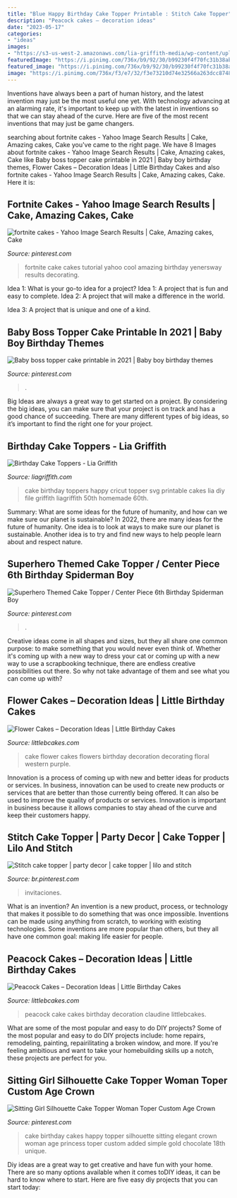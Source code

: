 ```yaml
---
title: "Blue Happy Birthday Cake Topper Printable : Stitch Cake Topper"
description: "Peacock cakes – decoration ideas"
date: "2023-05-17"
categories:
- "ideas"
images:
- "https://s3-us-west-2.amazonaws.com/lia-griffith-media/wp-content/uploads/2016/03/PaperHappyBirthdayCakeTopper.jpg"
featuredImage: "https://i.pinimg.com/736x/b9/92/30/b99230f4f70fc31b38ab924cb93c7682.jpg"
featured_image: "https://i.pinimg.com/736x/b9/92/30/b99230f4f70fc31b38ab924cb93c7682.jpg"
image: "https://i.pinimg.com/736x/f3/e7/32/f3e73210d74e32566a263dcc874888e8.jpg"
---
```



Inventions have always been a part of human history, and the latest invention may just be the most useful one yet. With technology advancing at an alarming rate, it's important to keep up with the latest in inventions so that we can stay ahead of the curve. Here are five of the most recent inventions that may just be game changers.

	

		
searching about fortnite cakes - Yahoo Image Search Results | Cake, Amazing cakes, Cake you've came to the right page. We have 8 Images about fortnite cakes - Yahoo Image Search Results | Cake, Amazing cakes, Cake like Baby boss topper cake printable in 2021 | Baby boy birthday themes, Flower Cakes – Decoration Ideas | Little Birthday Cakes and also fortnite cakes - Yahoo Image Search Results | Cake, Amazing cakes, Cake. Here it is:
		
    
## Fortnite Cakes - Yahoo Image Search Results | Cake, Amazing Cakes, Cake

<img loading=lazy src="https://i.pinimg.com/736x/b9/92/30/b99230f4f70fc31b38ab924cb93c7682.jpg" onerror="this.onerror=null;this.src='https://tse4.mm.bing.net/th?id=OIP.RB9boDyhZWKxCFs9OZsq2QHaNK&amp;pid=15.1';" alt="fortnite cakes - Yahoo Image Search Results | Cake, Amazing cakes, Cake">

_Source: pinterest.com_

>fortnite cake cakes tutorial yahoo cool amazing birthday yenersway results decorating. 

	

Idea 1: What is your go-to idea for a project?
Idea 1: A project that is fun and easy to complete.
Idea 2: A project that will make a difference in the world.

Idea 3: A project that is unique and one of a kind.

    
## Baby Boss Topper Cake Printable In 2021 | Baby Boy Birthday Themes

<img loading=lazy src="https://i.pinimg.com/736x/47/8c/1f/478c1f2ec93462d2798103122c129b26.jpg" onerror="this.onerror=null;this.src='https://tse3.mm.bing.net/th?id=OIP.N8hO3CAN21IYYF5ukcEmTwHaKe&amp;pid=15.1';" alt="Baby boss topper cake printable in 2021 | Baby boy birthday themes">

_Source: pinterest.com_

>. 

	

Big Ideas are always a great way to get started on a project. By considering the big ideas, you can make sure that your project is on track and has a good chance of succeeding. There are many different types of big ideas, so it’s important to find the right one for your project.

    
## Birthday Cake Toppers - Lia Griffith

<img loading=lazy src="https://s3-us-west-2.amazonaws.com/lia-griffith-media/wp-content/uploads/2016/03/PaperHappyBirthdayCakeTopper.jpg" onerror="this.onerror=null;this.src='https://tse1.mm.bing.net/th?id=OIP.k-lc7sXRlFFFbZIruv2N4gHaJd&amp;pid=15.1';" alt="Birthday Cake Toppers - Lia Griffith">

_Source: liagriffith.com_

>cake birthday toppers happy cricut topper svg printable cakes lia diy file griffith liagriffith 50th homemade 60th. 

	

Summary: What are some ideas for the future of humanity, and how can we make sure our planet is sustainable?
In 2022, there are many ideas for the future of humanity. One idea is to look at ways to make sure our planet is sustainable. Another idea is to try and find new ways to help people learn about and respect nature.

    
## Superhero Themed Cake Topper / Center Piece 6th Birthday Spiderman Boy

<img loading=lazy src="https://i.pinimg.com/originals/86/c9/fd/86c9fd078d30c3599c046b9ab138d33a.jpg" onerror="this.onerror=null;this.src='https://tse2.mm.bing.net/th?id=OIP._iIH_G3YCw8Gy2yr-8h1XgHaKc&amp;pid=15.1';" alt="Superhero Themed Cake Topper / Center Piece 6th Birthday Spiderman Boy">

_Source: pinterest.com_

>. 

	

Creative ideas come in all shapes and sizes, but they all share one common purpose: to make something that you would never even think of. Whether it's coming up with a new way to dress your cat or coming up with a new way to use a scrapbooking technique, there are endless creative possibilities out there. So why not take advantage of them and see what you can come up with?

    
## Flower Cakes – Decoration Ideas | Little Birthday Cakes

<img loading=lazy src="http://www.littlebcakes.com/wp-content/uploads/2013/08/Flower-Birthday-Cake-Ideas.jpg" onerror="this.onerror=null;this.src='https://tse3.mm.bing.net/th?id=OIP.1mKR5rL0-B-CdJaIrRlDqwHaI5&amp;pid=15.1';" alt="Flower Cakes – Decoration Ideas | Little Birthday Cakes">

_Source: littlebcakes.com_

>cake flower cakes flowers birthday decoration decorating floral western purple. 

	

Innovation is a process of coming up with new and better ideas for products or services. In business, innovation can be used to create new products or services that are better than those currently being offered. It can also be used to improve the quality of products or services. Innovation is important in business because it allows companies to stay ahead of the curve and keep their customers happy.

    
## Stitch Cake Topper | Party Decor | Cake Topper | Lilo And Stitch

<img loading=lazy src="https://i.pinimg.com/736x/f3/e7/32/f3e73210d74e32566a263dcc874888e8.jpg" onerror="this.onerror=null;this.src='https://tse1.mm.bing.net/th?id=OIP.zA7-SikMwPbzslBFkwhwqQHaJ3&amp;pid=15.1';" alt="Stitch cake topper | party decor | cake topper | lilo and stitch">

_Source: br.pinterest.com_

>invitaciones. 

	

What is an invention?
An invention is a new product, process, or technology that makes it possible to do something that was once impossible. Inventions can be made using anything from scratch, to working with existing technologies. Some inventions are more popular than others, but they all have one common goal: making life easier for people.

    
## Peacock Cakes – Decoration Ideas | Little Birthday Cakes

<img loading=lazy src="http://www.littlebcakes.com/wp-content/uploads/2014/02/Peacock-Cake.jpg" onerror="this.onerror=null;this.src='https://tse3.mm.bing.net/th?id=OIP.InP1GPKXmChr0KWdVQvr5AHaKU&amp;pid=15.1';" alt="Peacock Cakes – Decoration Ideas | Little Birthday Cakes">

_Source: littlebcakes.com_

>peacock cake cakes birthday decoration claudine littlebcakes. 

	

What are some of the most popular and easy to do DIY projects?
Some of the most popular and easy to do DIY projects include: home repairs, remodeling, painting, repairilitating a broken window, and more. If you're feeling ambitious and want to take your homebuilding skills up a notch, these projects are perfect for you.

    
## Sitting Girl Silhouette Cake Topper Woman Toper Custom Age Crown

<img loading=lazy src="https://i.pinimg.com/736x/7d/a1/e3/7da1e310a2221891bad389ddec95f2b3.jpg" onerror="this.onerror=null;this.src='https://tse2.mm.bing.net/th?id=OIP.CNvyqMKmZNnv6vfo5PafFwHaIx&amp;pid=15.1';" alt="Sitting Girl Silhouette Cake Topper Woman Toper Custom Age Crown">

_Source: pinterest.com_

>cake birthday cakes happy topper silhouette sitting elegant crown woman age princess toper custom added simple gold chocolate 18th unique. 

	

Diy ideas are a great way to get creative and have fun with your home. There are so many options available when it comes toDIY ideas, it can be hard to know where to start. Here are five easy diy projects that you can start today: 

